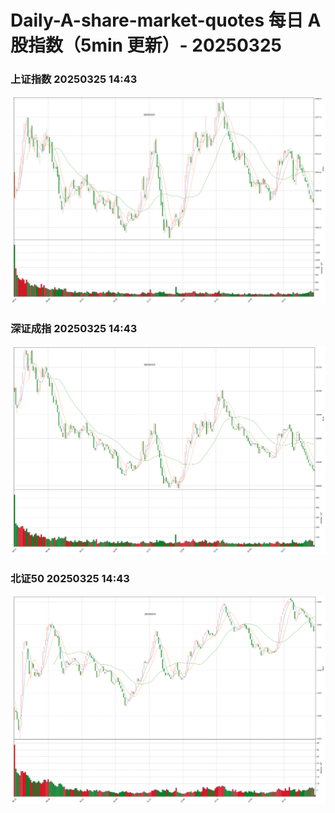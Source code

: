 
# Daily-A-share-market-quotes 每日 A 股指数（5min 更新）- 20250325

### 上证指数 20250325 14:43
![](./fig/2025/3/20250325-sh000001.png)

### 深证成指 20250325 14:43
![](./fig/2025/3/20250325-sz399001.png)

### 北证50 20250325 14:43
![](./fig/2025/3/20250325-bj899050.png)
